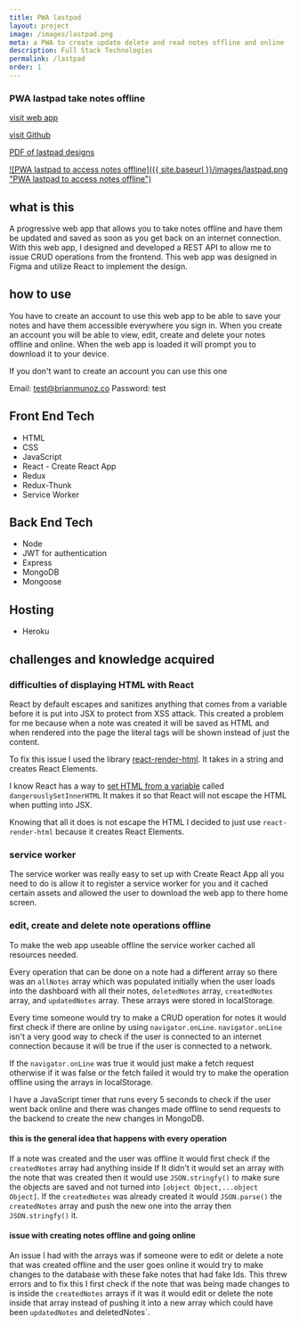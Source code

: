 ```yaml
---
title: PWA lastpad
layout: project
image: /images/lastpad.png
meta: a PWA to create update delete and read notes offline and online
description: Full Stack Technologies
permalink: /lastpad
order: 1
---
```




### PWA lastpad take notes offline

<p class="project__intro">
 <a href="https://lastpad.herokuapp.com/">visit web app</a>
</p>
<p class="project__intro">
 <a href="https://github.com/colorlessenergy/lastpad">visit Github</a>
</p>
<p>
 <a href="/pdf/lastpad-designs.pdf">PDF of lastpad designs</a>
</p>


<a href="https://lastpad.herokuapp.com/">
   ![PWA lastpad to access notes offline]({{ site.baseurl }}/images/lastpad.png "PWA lastpad to access notes offline")
</a>


## what is this

A progressive web app that allows you to take notes offline and have them be updated and saved as soon as you get back on an internet connection. With this web app, I designed and developed a REST API to allow me to issue CRUD operations from the frontend. This web app was designed in Figma and utilize React to implement the design.

## how to use

You have to create an account to use this web app to be able to save your notes and have them accessible everywhere you sign in. When you create an account you will be able to view, edit, create and delete your notes offline and online. When the web app is loaded it will prompt you to download it to your device.

If you don't want to create an account you can use this one

Email: test@brianmunoz.co Password: test


## Front End Tech

* HTML
* CSS
* JavaScript 
* React - Create React App
* Redux
* Redux-Thunk
* Service Worker

## Back End Tech

* Node
* JWT for authentication
* Express
* MongoDB
* Mongoose

## Hosting

* Heroku



## challenges and knowledge acquired



### difficulties of displaying HTML with React

React by default escapes and sanitizes anything that comes from a variable before it is put into JSX to protect from XSS attack. This created a problem for me because when a note was created it will be saved as HTML and when rendered into the page the literal tags will be shown instead of just the content.

To fix this issue I used the library [react-render-html](https://www.npmjs.com/package/react-render-html). It takes in a string and creates React Elements.

I know React has a way to [set HTML from a variable](https://reactjs.org/docs/dom-elements.html#dangerouslysetinnerhtml) called `dangerouslySetInnerHTML` It makes it so that React will not escape the HTML when putting into JSX. 

Knowing that all it does is not escape the HTML I decided to just use `react-render-html` because it creates React Elements.


### service worker

The service worker was really easy to set up with Create React App all you need to do is allow it to register a service worker for you and it cached certain assets and allowed the user to download the web app to there home screen.


### edit, create and delete note operations offline

To make the web app useable offline the service worker cached all resources needed.

Every operation that can be done on a note had a different array so there was an `allNotes` array which was populated initially when the user loads into the dashboard with all their notes, `deletedNotes` array, `createdNotes` array, and `updatedNotes` array. These arrays were stored in localStorage.

Every time someone would try to make a CRUD operation for notes it would first check if there are online by using `navigator.onLine`. `navigator.onLine` isn't a very good way to check if the user is connected to an internet connection because it will be true if the user is connected to a network.

If the `navigator.onLine` was true it would just make a fetch request otherwise if it was false or the fetch failed it would try to make the operation offline using the arrays in localStorage.

I have a JavaScript timer that runs every 5 seconds to check if the user went back online and there was changes made offline to send requests to the backend to create the new changes in MongoDB.

#### this is the general idea that happens with every operation

If a note was created and the user was offline it would first check if the `createdNotes` array had anything inside If It didn't it would set an array with the note that was created then it would use `JSON.stringfy()` to make sure the objects are saved and not turned into `[object Object,...object Object]`. If the `createdNotes` was already created it would `JSON.parse()` the `createdNotes` array and push the new one into the array then `JSON.stringfy()` it.


#### issue with creating notes offline and going online

An issue I had with the arrays was if someone were to edit or delete a note that was created offline and the user goes online it would try to make changes to the database with these fake notes that had fake Ids. This threw errors and to fix this I first check if the note that was being made changes to is inside the `createdNotes` arrays if it was it would edit or delete the note inside that array instead of pushing it into a new array which could have been `updatedNotes` and deletedNotes`.